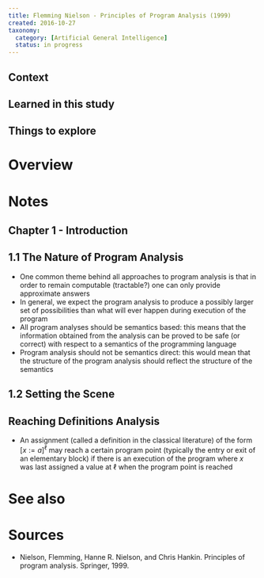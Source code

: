 ```yaml
---
title: Flemming Nielson - Principles of Program Analysis (1999)
created: 2016-10-27
taxonomy:
  category: [Artificial General Intelligence]
  status: in progress
---
```


## Context

## Learned in this study

## Things to explore

# Overview

# Notes
## Chapter 1 - Introduction
## 1.1 The Nature of Program Analysis
* One common theme behind all approaches to program analysis is that in order to remain computable (tractable?) one can only provide approximate answers
* In general, we expect the program analysis to produce a possibly larger set of possibilities than what will ever happen during execution of the program
* All program analyses should be semantics based: this means that the information obtained from the analysis can be proved to be safe (or correct) with respect to a semantics of the programming language
* Program analysis should not be semantics direct: this would mean that the structure of the program analysis should reflect the structure of the semantics

## 1.2 Setting the Scene
## Reaching Definitions Analysis
* An assignment (called a definition in the classical literature) of the form $[x := a]^\ell$ may reach a certain program point (typically the entry or exit of an elementary block) if there is an execution of the program where $x$ was last assigned a value at $\ell$ when the program point is reached

# See also

# Sources
* Nielson, Flemming, Hanne R. Nielson, and Chris Hankin. Principles of program analysis. Springer, 1999.